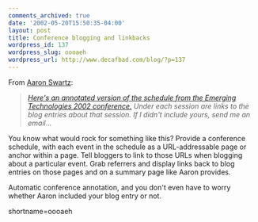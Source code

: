 ```yaml
---
comments_archived: true
date: '2002-05-20T15:50:35-04:00'
layout: post
title: Conference blogging and linkbacks
wordpress_id: 137
wordpress_slug: oooaeh
wordpress_url: http://www.decafbad.com/blog/?p=137
---
```

<p>From <a href="http://www.aaronsw.com/">Aaron Swartz</a>:<blockquote><i><a href="http://www.aaronsw.com/2002/etcon/notes">Here's an annotated version of the schedule from the Emerging Technologies 2002 conference.</a> Under each session are links to the blog entries about that session.  If I didn't include yours, send me an email...</i></blockquote>You know what would rock for something like this?  Provide a conference schedule, with each event in the schedule as a URL-addressable page or anchor within a page.  Tell bloggers to link to those URLs when blogging about a particular event.  Grab referrers and display links back to blog entries on those pages and on a summary page like Aaron provides.</p>
<p>Automatic conference annotation, and you don't even have to worry whether Aaron included your blog entry or not.</p>
<!--more-->
shortname=oooaeh
